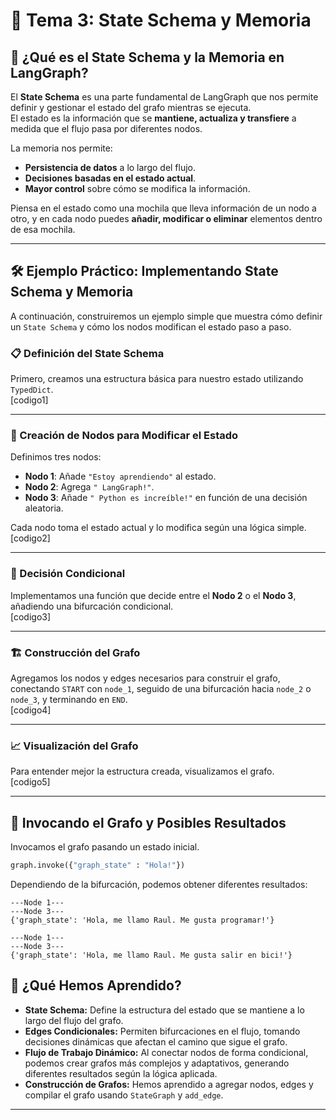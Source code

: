 # 🧩 Tema 3: State Schema y Memoria  

## 🚀 ¿Qué es el State Schema y la Memoria en LangGraph?  

El **State Schema** es una parte fundamental de LangGraph que nos permite definir y gestionar el estado del grafo mientras se ejecuta.  
El estado es la información que se **mantiene, actualiza y transfiere** a medida que el flujo pasa por diferentes nodos.  

La memoria nos permite:  
- **Persistencia de datos** a lo largo del flujo.  
- **Decisiones basadas en el estado actual**.  
- **Mayor control** sobre cómo se modifica la información.  

Piensa en el estado como una mochila que lleva información de un nodo a otro, y en cada nodo puedes **añadir, modificar o eliminar** elementos dentro de esa mochila.  

---

## 🛠️ Ejemplo Práctico: Implementando State Schema y Memoria  

A continuación, construiremos un ejemplo simple que muestra cómo definir un `State Schema` y cómo los nodos modifican el estado paso a paso.  

### 📋 Definición del State Schema  
Primero, creamos una estructura básica para nuestro estado utilizando `TypedDict`.  
[codigo1]  

---

### 🧩 Creación de Nodos para Modificar el Estado  
Definimos tres nodos:  
- **Nodo 1**: Añade `"Estoy aprendiendo"` al estado.  
- **Nodo 2**: Agrega `" LangGraph!"`.  
- **Nodo 3**: Añade `" Python es increíble!"` en función de una decisión aleatoria.  

Cada nodo toma el estado actual y lo modifica según una lógica simple.  
[codigo2]  

---

### 🔄 Decisión Condicional  
Implementamos una función que decide entre el **Nodo 2** o el **Nodo 3**, añadiendo una bifurcación condicional.  
[codigo3]  

---

### 🏗️ Construcción del Grafo  
Agregamos los nodos y edges necesarios para construir el grafo, conectando `START` con `node_1`, seguido de una bifurcación hacia `node_2` o `node_3`, y terminando en `END`.  
[codigo4]  

---

### 📈 Visualización del Grafo  
Para entender mejor la estructura creada, visualizamos el grafo.  
[codigo5]  

---

## 🚀 Invocando el Grafo y Posibles Resultados  

Invocamos el grafo pasando un estado inicial.  

```python
graph.invoke({"graph_state" : "Hola!"})
````

Dependiendo de la bifurcación, podemos obtener diferentes resultados:

```phyton title="Resultado 1"
---Node 1---
---Node 3---
{'graph_state': 'Hola, me llamo Raul. Me gusta programar!'}
```
```phyton title="Resultado 2"
---Node 1---
---Node 3---
{'graph_state': 'Hola, me llamo Raul. Me gusta salir en bici!'}
```

## 🧩 ¿Qué Hemos Aprendido?  

- **State Schema:** Define la estructura del estado que se mantiene a lo largo del flujo del grafo.  
- **Edges Condicionales:** Permiten bifurcaciones en el flujo, tomando decisiones dinámicas que afectan el camino que sigue el grafo.  
- **Flujo de Trabajo Dinámico:** Al conectar nodos de forma condicional, podemos crear grafos más complejos y adaptativos, generando diferentes resultados según la lógica aplicada.  
- **Construcción de Grafos:** Hemos aprendido a agregar nodos, edges y compilar el grafo usando `StateGraph` y `add_edge`.  

---